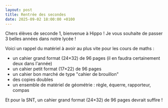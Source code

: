 ```yaml
---
layout: post
title: Rentrée des secondes
date: 2025-09-02 18:00:00 +0100
---
```


Chers élèves de seconde 1, bienvenue à Hippo ! Je vous souhaite de passer 3 belles années dans notre lycée !

Voici un rappel du matériel à avoir au plus vite pour les cours de maths :
- un cahier grand format (24×32) de 96 pages (il en faudra certainement deux dans l'année)
- un cahier petit format (17×22) de 96 pages
- un cahier bon marché de type "cahier de brouillon"
- des copies doubles
- un ensemble de matériel de géométrie : règle, équerre, rapporteur, compas

Et pour la SNT, un cahier grand format (24×32) de 96 pages devrait suffire !